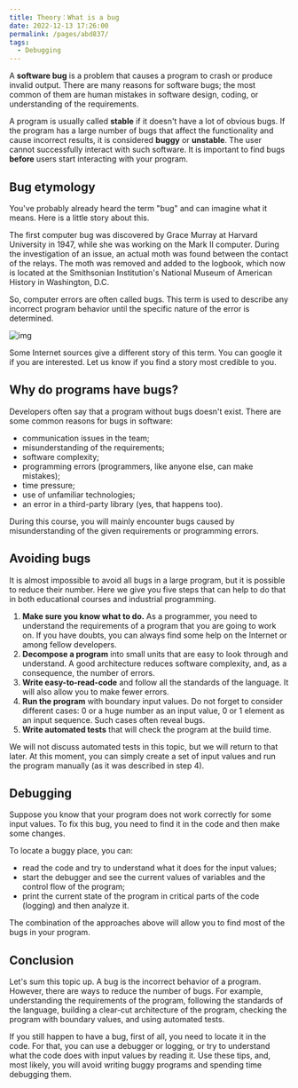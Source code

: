 ```yaml
---
title: Theory：What is a bug
date: 2022-12-13 17:26:00
permalink: /pages/abd837/
tags:
  - Debugging
---
```

A **software bug** is a problem that causes a program to crash or produce invalid output. There are many reasons for software bugs; the most common of them are human mistakes in software design, coding, or understanding of the requirements.

A program is usually called **stable** if it doesn't have a lot of obvious bugs. If the program has a large number of bugs that affect the functionality and cause incorrect results, it is considered **buggy** or **unstable**. The user cannot successfully interact with such software. It is important to find bugs **before** users start interacting with your program.

## Bug etymology

You've probably already heard the term "bug" and can imagine what it means. Here is a little story about this.

The first computer bug was discovered by Grace Murray at Harvard University in 1947, while she was working on the Mark II computer. During the investigation of an issue, an actual moth was found between the contact of the relays. The moth was removed and added to the logbook, which now is located at the Smithsonian Institution's National Museum of American History in Washington, D.C.

So, computer errors are often called bugs. This term is used to describe any incorrect program behavior until the specific nature of the error is determined.

![img](https://ucarecdn.com/0bd7a5c3-0cd4-4c6a-86f1-6e2a35ac84af/)





Some Internet sources give a different story of this term. You can google it if you are interested. Let us know if you find a story most credible to you.



## Why do programs have bugs?

Developers often say that a program without bugs doesn't exist. There are some common reasons for bugs in software:

- communication issues in the team;
- misunderstanding of the requirements;
- software complexity;
- programming errors (programmers, like anyone else, can make mistakes);
- time pressure;
- use of unfamiliar technologies;
- an error in a third-party library (yes, that happens too).

During this course, you will mainly encounter bugs caused by misunderstanding of the given requirements or programming errors.

## Avoiding bugs

It is almost impossible to avoid all bugs in a large program, but it is possible to reduce their number. Here we give you five steps that can help to do that in both educational courses and industrial programming.

1. **Make sure you know what to do.** As a programmer, you need to understand the requirements of a program that you are going to work on. If you have doubts, you can always find some help on the Internet or among fellow developers.
2. **Decompose a program** into small units that are easy to look through and understand. A good architecture reduces software complexity, and, as a consequence, the number of errors.
3. **Write easy-to-read-code** and follow all the standards of the language. It will also allow you to make fewer errors.
4. **Run the program** with boundary input values. Do not forget to consider different cases: 0 or a huge number as an input value, 0 or 1 element as an input sequence. Such cases often reveal bugs.
5. **Write automated tests** that will check the program at the build time.

We will not discuss automated tests in this topic, but we will return to that later. At this moment, you can simply create a set of input values and run the program manually (as it was described in step 4).

## Debugging

Suppose you know that your program does not work correctly for some input values. To fix this bug, you need to find it in the code and then make some changes.

To locate a buggy place, you can:

- read the code and try to understand what it does for the input values;
- start the debugger and see the current values of variables and the control flow of the program;
- print the current state of the program in critical parts of the code (logging) and then analyze it.

The combination of the approaches above will allow you to find most of the bugs in your program.

## Conclusion

Let's sum this topic up. A bug is the incorrect behavior of a program. However, there are ways to reduce the number of bugs. For example, understanding the requirements of the program, following the standards of the language, building a clear-cut architecture of the program, checking the program with boundary values, and using automated tests.

If you still happen to have a bug, first of all, you need to locate it in the code. For that, you can use a debugger or logging, or try to understand what the code does with input values by reading it. Use these tips, and, most likely, you will avoid writing buggy programs and spending time debugging them.